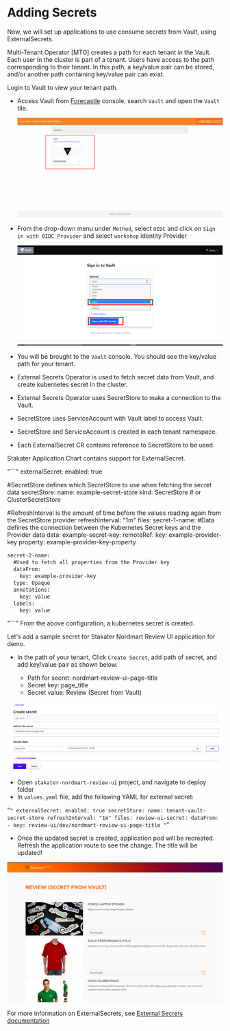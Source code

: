 # Adding Secrets

Now, we will set up applications to use consume secrets from Vault, using ExternalSecrets.

Multi-Tenant Operator [MTO] creates a path for each tenant in the Vault. 
Each user in the cluster is part of a tenant. 
Users have access to the path corresponding to their tenant.
In this path, a key/value pair can be stored, and/or another path containing key/value pair can exist. 

Login to Vault to view your tenant path.

- Access Vault from  [Forecastle](https://forecastle-stakater-forecastle.apps.devtest.vxdqgl7u.kubeapp.cloud) console, search `Vault` and open the `Vault` tile.

    ![Forecastle-Vault](./images/forecastle-vault.png)
- From the drop-down menu under `Method`, select `OIDC` and click on `Sign in with OIDC Provider` and select `workshop` identity Provider

    ![Vault-ocic-login](./images/vault-ocic-login.png)

- You will be brought to the `Vault` console. You should see the key/value path for your tenant.
    

- External Secrets Operator is used to fetch secret data from Vault, and create kubernetes secret in the cluster.
- External Secrets Operator uses SecretStore to make a connection to the Vault.
- SecretStore uses ServiceAccount with Vault label to access Vault.
- SecretStore and ServiceAccount is created in each tenant namespace.
- Each ExternalSecret CR contains reference to SecretStore to be used.

Stakater Application Chart contains support for ExternalSecret. 

"```"
externalSecret:
  enabled: true

  #SecretStore defines which SecretStore to use when fetching the secret data
  secretStore:
    name: example-secret-store
    kind: SecretStore # or ClusterSecretStore  

  #RefreshInterval is the amount of time before the values reading again from the SecretStore provider
  refreshInterval: "1m"
  files:
    secret-1-name:
      #Data defines the connection between the Kubernetes Secret keys and the Provider data 
      data:
        example-secret-key:
          remoteRef:
            key: example-provider-key
            property: example-provider-key-property

    secret-2-name:
      #Used to fetch all properties from the Provider key
      dataFrom:
        key: example-provider-key
      type: Opaque
      annotations:
        key: value
      labels:
        key: value
"```"
From the above configuration, a kubernetes secret is created.

Let's add a sample secret for Stakater Nordmart Review UI application for demo.

- In the path of your tenant, Click `Create Secret`, add path of secret, and add key/value pair as shown below.

    - Path for secret: nordmart-review-ui-page-title
    - Secret key: page_title
    - Secret value: Review (Secret from Vault)

![create-secret](./images/create-secret.png)

- Open `stakater-nordmart-review-ui` project, and navigate to deploy folder
- In `values.yaml` file, add the following YAML for external secret:

"```"
  externalSecret:
    enabled: true
    secretStore:
      name: tenant-vault-secret-store
    refreshInterval: "1m"
    files:
      review-ui-secret:
        dataFrom:
        - key: review-ui/dev/nordmart-review-ui-page-title
"```"

- Once the updated secret is created, application pod will be recreated. Refresh the application route to see the change. The title will be updated!

![Review-UI](./images/ui-with-secret.png)

For more information on ExternalSecrets, see [External Secrets documentation](https://external-secrets.io/v0.8.1/introduction/overview/)